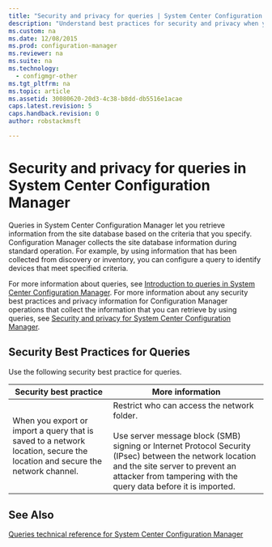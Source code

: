 ```yaml
---
title: "Security and privacy for queries | System Center Configuration Manager"
description: "Understand best practices for security and privacy when you query for information from the site database."
ms.custom: na
ms.date: 12/08/2015
ms.prod: configuration-manager
ms.reviewer: na
ms.suite: na
ms.technology:
  - configmgr-other
ms.tgt_pltfrm: na
ms.topic: article
ms.assetid: 30080620-20d3-4c38-b8dd-db5516e1acae
caps.latest.revision: 5
caps.handback.revision: 0
author: robstackmsft

---
```

# Security and privacy for queries in System Center Configuration Manager
Queries in System Center Configuration Manager let you retrieve information from the site database based on the criteria that you specify. Configuration Manager collects the site database information during standard operation. For example, by using information that has been collected from discovery or inventory, you can configure a query to identify devices that meet specified criteria.  

 For more information about queries, see [Introduction to queries in System Center Configuration Manager](../../../core/servers/manage/introduction-to-queries.md). For more information about any security best practices and privacy information for Configuration Manager operations that collect the information that you can retrieve by using queries, see [Security and privacy for System Center Configuration Manager](../../../core/plan-design/security/security-and-privacy.md).  

## Security Best Practices for Queries  
 Use the following security best practice for queries.  

|Security best practice|More information|  
|----------------------------|----------------------|  
|When you export or import a query that is saved to a network location, secure the location and secure the network channel.|Restrict who can access the network folder.<br /><br /> Use server message block (SMB) signing or Internet Protocol Security (IPsec) between the network location and the site server to prevent an attacker from tampering with the query data before it is imported.|  

## See Also  
 [Queries technical reference for System Center Configuration Manager](../../../core/servers/manage/queries-technical-reference.md)
